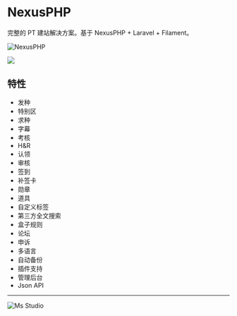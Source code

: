 # NexusPHP

完整的 PT 建站解决方案。基于 NexusPHP + Laravel + Filament。

![NexusPHP](https://file.lifebus.top/imgs/nexusphp_cover.png)

![](https://img.shields.io/badge/%E6%96%B0%E7%96%86%E8%90%8C%E6%A3%AE%E8%BD%AF%E4%BB%B6%E5%BC%80%E5%8F%91%E5%B7%A5%E4%BD%9C%E5%AE%A4-%E6%8F%90%E4%BE%9B%E6%8A%80%E6%9C%AF%E6%94%AF%E6%8C%81-blue)

## 特性

+ 发种
+ 特别区
+ 求种
+ 字幕
+ 考核
+ H&R
+ 认领
+ 审核
+ 签到
+ 补签卡
+ 勋章
+ 道具
+ 自定义标签
+ 第三方全文搜索
+ 盒子规则
+ 论坛
+ 申诉
+ 多语言
+ 自动备份
+ 插件支持
+ 管理后台
+ Json API

---

![Ms Studio](https://file.lifebus.top/imgs/ms_blank_001.png)

